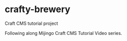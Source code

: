 # crafty-brewery
Craft CMS tutorial project

Following along Mijingo Craft CMS Tutorial Video series.
